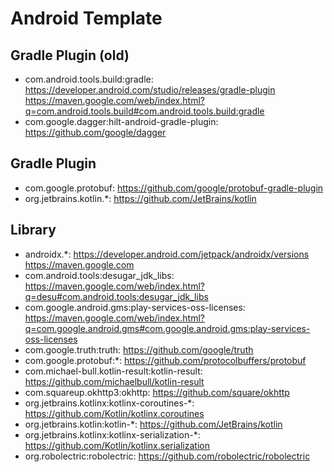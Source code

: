 Android Template
================

Gradle Plugin (old)
-------------------

- com.android.tools.build:gradle: https://developer.android.com/studio/releases/gradle-plugin https://maven.google.com/web/index.html?q=com.android.tools.build#com.android.tools.build:gradle
- com.google.dagger:hilt-android-gradle-plugin: https://github.com/google/dagger

Gradle Plugin
-------------

- com.google.protobuf: https://github.com/google/protobuf-gradle-plugin
- org.jetbrains.kotlin.*: https://github.com/JetBrains/kotlin

Library
-------

- androidx.*: https://developer.android.com/jetpack/androidx/versions https://maven.google.com
- com.android.tools:desugar_jdk_libs: https://maven.google.com/web/index.html?q=desu#com.android.tools:desugar_jdk_libs
- com.google.android.gms:play-services-oss-licenses: https://maven.google.com/web/index.html?q=com.google.android.gms#com.google.android.gms:play-services-oss-licenses
- com.google.truth:truth: https://github.com/google/truth
- com.google.protobuf:*: https://github.com/protocolbuffers/protobuf
- com.michael-bull.kotlin-result:kotlin-result: https://github.com/michaelbull/kotlin-result
- com.squareup.okhttp3:okhttp: https://github.com/square/okhttp
- org.jetbrains.kotlinx:kotlinx-coroutines-*: https://github.com/Kotlin/kotlinx.coroutines
- org.jetbrains.kotlin:kotlin-*: https://github.com/JetBrains/kotlin
- org.jetbrains.kotlinx:kotlinx-serialization-*: https://github.com/Kotlin/kotlinx.serialization
- org.robolectric:robolectric: https://github.com/robolectric/robolectric
